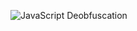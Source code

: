 ![JavaScript Deobfuscation](https://academy.hackthebox.com/storage/modules/41/logo.png?t=1697652886)